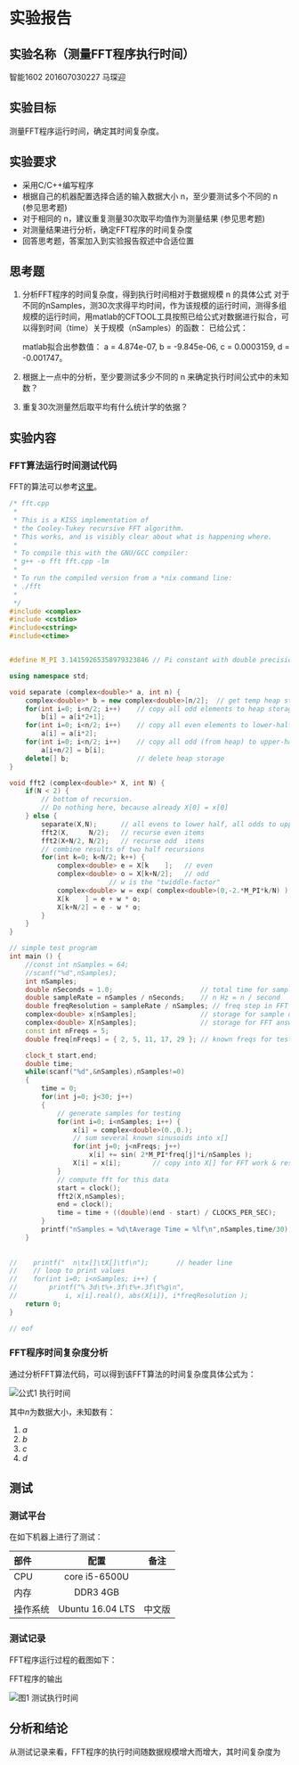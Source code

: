 # 实验报告

## 实验名称（测量FFT程序执行时间）

智能1602 201607030227 马琛迎

## 实验目标

测量FFT程序运行时间，确定其时间复杂度。

## 实验要求

* 采用C/C++编写程序
* 根据自己的机器配置选择合适的输入数据大小 n，至少要测试多个不同的 n (参见思考题)
* 对于相同的 n，建议重复测量30次取平均值作为测量结果 (参见思考题)
* 对测量结果进行分析，确定FFT程序的时间复杂度
* 回答思考题，答案加入到实验报告叙述中合适位置

## 思考题

1. 分析FFT程序的时间复杂度，得到执行时间相对于数据规模 n 的具体公式
   对于不同的nSamples，测30次求得平均时间，作为该规模的运行时间，测得多组规模的运行时间，用matlab的CFTOOL工具按照已给公式对数据进行拟合，可以得到时间（time）关于规模（nSamples）的函数：
   已给公式：
   
   matlab拟合出参数值：
   a = 4.874e-07,
   b = -9.845e-06,
   c = 0.0003159,
   d = -0.001747。
2. 根据上一点中的分析，至少要测试多少不同的 n 来确定执行时间公式中的未知数？
3. 重复30次测量然后取平均有什么统计学的依据？

## 实验内容

### FFT算法运行时间测试代码

FFT的算法可以参考[这里](https://en.wikipedia.org/wiki/Cooley%E2%80%93Tukey_FFT_algorithm)。

```c++
/* fft.cpp
 * 
 * This is a KISS implementation of
 * the Cooley-Tukey recursive FFT algorithm.
 * This works, and is visibly clear about what is happening where.
 *
 * To compile this with the GNU/GCC compiler:
 * g++ -o fft fft.cpp -lm
 *
 * To run the compiled version from a *nix command line:
 * ./fft
 *
 */
#include <complex>
#include <cstdio>
#include<cstring>
#include<ctime> 


#define M_PI 3.14159265358979323846 // Pi constant with double precision

using namespace std;

void separate (complex<double>* a, int n) {
    complex<double>* b = new complex<double>[n/2];  // get temp heap storage
    for(int i=0; i<n/2; i++)    // copy all odd elements to heap storage
        b[i] = a[i*2+1];
    for(int i=0; i<n/2; i++)    // copy all even elements to lower-half of a[]
        a[i] = a[i*2];
    for(int i=0; i<n/2; i++)    // copy all odd (from heap) to upper-half of a[]
        a[i+n/2] = b[i];
    delete[] b;                 // delete heap storage
}

void fft2 (complex<double>* X, int N) {
    if(N < 2) {
        // bottom of recursion.
        // Do nothing here, because already X[0] = x[0]
    } else {
        separate(X,N);      // all evens to lower half, all odds to upper half
        fft2(X,     N/2);   // recurse even items
        fft2(X+N/2, N/2);   // recurse odd  items
        // combine results of two half recursions
        for(int k=0; k<N/2; k++) {
            complex<double> e = X[k    ];   // even
            complex<double> o = X[k+N/2];   // odd
                         // w is the "twiddle-factor"
            complex<double> w = exp( complex<double>(0,-2.*M_PI*k/N) );
            X[k    ] = e + w * o;
            X[k+N/2] = e - w * o;
        }
    }
}

// simple test program
int main () {
    //const int nSamples = 64;
	//scanf("%d",nSamples);
	int nSamples;
    double nSeconds = 1.0;                      // total time for sampling
    double sampleRate = nSamples / nSeconds;    // n Hz = n / second 
    double freqResolution = sampleRate / nSamples; // freq step in FFT result
    complex<double> x[nSamples];                // storage for sample data
    complex<double> X[nSamples];                // storage for FFT answer
    const int nFreqs = 5;
    double freq[nFreqs] = { 2, 5, 11, 17, 29 }; // known freqs for testing

	clock_t start,end;
	double time;
	while(scanf("%d",&nSamples),nSamples!=0)
	{
		time = 0;
		for(int j=0; j<30; j++)
		{
	    	// generate samples for testing
    		for(int i=0; i<nSamples; i++) {
	        	x[i] = complex<double>(0.,0.);
	        	// sum several known sinusoids into x[]
	        	for(int j=0; j<nFreqs; j++)
	        	    x[i] += sin( 2*M_PI*freq[j]*i/nSamples );
	        	X[i] = x[i];        // copy into X[] for FFT work & result
	    	}
	    	// compute fft for this data
	    	start = clock();
	    	fft2(X,nSamples);
			end = clock();
			time = time + ((double)(end - start) / CLOCKS_PER_SEC);
		}
		printf("nSamples = %d\tAverage Time = %lf\n",nSamples,time/30);
	}
	
    
//    printf("  n\tx[]\tX[]\tf\n");       // header line
//    // loop to print values
//    for(int i=0; i<nSamples; i++) {
//        printf("% 3d\t%+.3f\t%+.3f\t%g\n",
//            i, x[i].real(), abs(X[i]), i*freqResolution );
	return 0;
}

// eof
```

### FFT程序时间复杂度分析

通过分析FFT算法代码，可以得到该FFT算法的时间复杂度具体公式为：

![公式1 执行时间](./equation_time.png)

其中*n*为数据大小，未知数有：

1. *a*
2. *b*
3. *c*
4. *d*


## 测试

### 测试平台

在如下机器上进行了测试：

| 部件     | 配置             | 备注   |
| :--------|:----------------:| :-----:|
| CPU      | core i5-6500U    |        |
| 内存     | DDR3 4GB         |        |
| 操作系统 | Ubuntu 16.04 LTS | 中文版 |


### 测试记录

FFT程序运行过程的截图如下：


FFT程序的输出

![图1 测试执行时间](./perf_ls.png)


## 分析和结论

从测试记录来看，FFT程序的执行时间随数据规模增大而增大，其时间复杂度为

